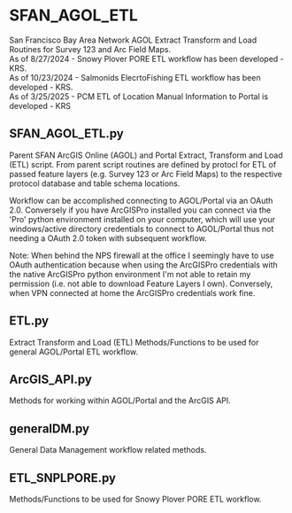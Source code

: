 # SFAN_AGOL_ETL
San Francisco Bay Area Network AGOL Extract Transform and Load Routines for Survey 123 and Arc Field Maps.  
As of 8/27/2024 - Snowy Plover PORE ETL workflow has been developed - KRS.\
As of 10/23/2024 - Salmonids ElecrtoFishing ETL workflow has been developed - KRS.\
As of 3/25/2025 - PCM ETL of Location Manual Information to Portal is developed - KRS

## SFAN_AGOL_ETL.py
Parent SFAN ArcGIS Online (AGOL) and Portal Extract, Transform and Load (ETL) script.  From parent script routines are
defined by protocl for ETL of passed feature layers (e.g. Survey 123 or Arc Field Maps) to the respective protocol
database and table schema locations.

Workflow can be accomplished connecting to AGOL/Portal via an OAuth 2.0. Conversely if you have ArcGISPro installed you
can connect via the 'Pro' python environment installed on your computer, which will use your windows/active directory
credentials to connect to AGOL/Portal thus not needing a OAuth 2.0 token with subsequent workflow.

Note: When behind the NPS firewall at the office I seemingly have to use OAuth authentication because when using the
ArcGISPro credentials with the native ArcGISPro python environment I'm not able to retain my permission (i.e. not able
to download Feature Layers I own).   Conversely, when VPN connected at home the ArcGISPro credentials work fine.

## ETL.py
Extract Transform and Load (ETL) Methods/Functions to be used for general AGOL/Portal ETL workflow.

## ArcGIS_API.py
Methods for working within AGOL/Portal and the ArcGIS API.

## generalDM.py
General Data Management workflow related methods.

## ETL_SNPLPORE.py
Methods/Functions to be used for Snowy Plover PORE ETL workflow.
